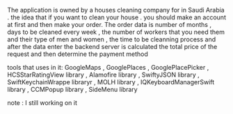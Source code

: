
The application is owned by a houses cleaning  company for  in Saudi Arabia . the idea that if you want to clean your house . you should make an account at  first and then make your order. The order data is  number of months , days to be cleaned every week , the number of workers that you  need them and their type of men and women , the time to be cleanning process and after the data enter the backend server  is calculated  the total price of the request and then determine the payment method 

tools that uses in it: 
 GoogleMaps , GooglePlaces , GooglePlacePicker , HCSStarRatingView library , Alamofire library , SwiftyJSON library , SwiftKeychainWrappe libraryr , MOLH library , IQKeyboardManagerSwift library , CCMPopup library , SideMenu library

note : I still working on it
 
